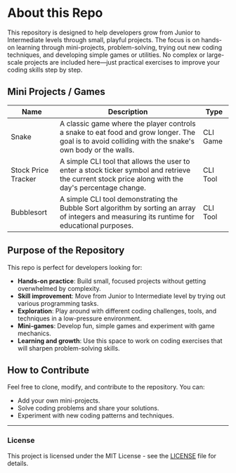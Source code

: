 # About this Repo

This repository is designed to help developers grow from Junior to Intermediate levels through small, playful projects. The focus is on hands-on learning through mini-projects, problem-solving, trying out new coding techniques, and developing simple games or utilities. No complex or large-scale projects are included here—just practical exercises to improve your coding skills step by step.

## Mini Projects / Games

| Name              | Description                                                                 | Type       |
|-------------------|-----------------------------------------------------------------------------|------------|
| Snake             | A classic game where the player controls a snake to eat food and grow longer. The goal is to avoid colliding with the snake's own body or the walls. | CLI Game   |
| Stock Price Tracker | A simple CLI tool that allows the user to enter a stock ticker symbol and retrieve the current stock price along with the day's percentage change. | CLI Tool   |
| Bubblesort | A simple CLI tool demonstrating the Bubble Sort algorithm by sorting an array of integers and measuring its runtime for educational purposes. | CLI Tool   |

## Purpose of the Repository

This repo is perfect for developers looking for:
- **Hands-on practice**: Build small, focused projects without getting overwhelmed by complexity.
- **Skill improvement**: Move from Junior to Intermediate level by trying out various programming tasks.
- **Exploration**: Play around with different coding challenges, tools, and techniques in a low-pressure environment.
- **Mini-games**: Develop fun, simple games and experiment with game mechanics.
- **Learning and growth**: Use this space to work on coding exercises that will sharpen problem-solving skills.

## How to Contribute

Feel free to clone, modify, and contribute to the repository. You can:
- Add your own mini-projects.
- Solve coding problems and share your solutions.
- Experiment with new coding patterns and techniques.

---

### License

This project is licensed under the MIT License - see the [LICENSE](LICENSE) file for details.
